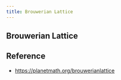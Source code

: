 ```yaml
---
title: Brouwerian Lattice
---
```


## Brouwerian Lattice


## Reference
- https://planetmath.org/brouwerianlattice
